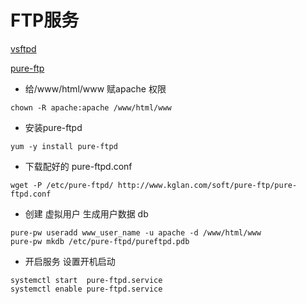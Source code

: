 # FTP服务

[vsftpd](https://blog.csdn.net/aiynmimi/article/details/77012507)

[pure-ftp](https://www.centos.bz/2018/01/centos-7-%E5%AE%89%E8%A3%85pure-ftp/)

* 给/www/html/www 赋apache 权限
```
chown -R apache:apache /www/html/www
```
* 安装pure-ftpd
```
yum -y install pure-ftpd
```
* 下载配好的 pure-ftpd.conf
```
wget -P /etc/pure-ftpd/ http://www.kglan.com/soft/pure-ftp/pure-ftpd.conf
```
* 创建 虚拟用户 生成用户数据 db
```
pure-pw useradd www_user_name -u apache -d /www/html/www
pure-pw mkdb /etc/pure-ftpd/pureftpd.pdb
```
* 开启服务 设置开机启动
```
systemctl start  pure-ftpd.service
systemctl enable pure-ftpd.service
```